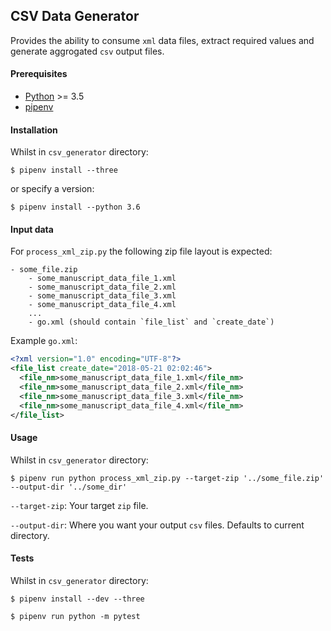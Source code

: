 ## CSV Data Generator

Provides the ability to consume `xml` data files, extract required values and generate aggrogated `csv` output files. 

#### Prerequisites

- [Python](https://www.python.org/) >= 3.5
- [pipenv](https://github.com/pypa/pipenv)

#### Installation

Whilst in `csv_generator` directory:

`$ pipenv install --three`

or specify a version:

`$ pipenv install --python 3.6`

#### Input data

For `process_xml_zip.py` the following zip file layout is expected:

```
- some_file.zip
    - some_manuscript_data_file_1.xml
    - some_manuscript_data_file_2.xml
    - some_manuscript_data_file_3.xml
    - some_manuscript_data_file_4.xml
    ...
    - go.xml (should contain `file_list` and `create_date`)
```   

Example `go.xml`:

```xml
<?xml version="1.0" encoding="UTF-8"?>
<file_list create_date="2018-05-21 02:02:46">
  <file_nm>some_manuscript_data_file_1.xml</file_nm>
  <file_nm>some_manuscript_data_file_2.xml</file_nm>
  <file_nm>some_manuscript_data_file_3.xml</file_nm>
  <file_nm>some_manuscript_data_file_4.xml</file_nm>
</file_list>
```

#### Usage

Whilst in `csv_generator` directory:

`$ pipenv run python process_xml_zip.py --target-zip '../some_file.zip' --output-dir '../some_dir'`

`--target-zip`: Your target `zip` file.

`--output-dir`: Where you want your output `csv` files. Defaults to current directory.

#### Tests

Whilst in `csv_generator` directory:

`$ pipenv install --dev --three`

`$ pipenv run python -m pytest`